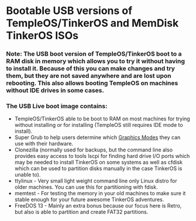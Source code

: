 # Bootable USB versions of TempleOS/TinkerOS and MemDisk TinkerOS ISOs

### Note: The USB boot version of TempleOS/TinkerOS boot to a RAM disk in memory which allows you to try it without having to install it.  Because of this you can make changes and try them, but they are not saved anywhere and are lost upon rebooting.  This also allows booting TempleOS on machines without IDE drives in some cases.

### The USB Live boot image contains:

- TempleOS/TinkerOS able to be boot to RAM on most machines for trying without installing or for installing (TempleOS still requires IDE mode to install).
- Super Grub to help users determine which <a href="./GraphicsModes.md">Graphics Modes</a> they can use with their hardware.
- Clonezilla (normally used for backups, but the command line also provides easy access to tools lscpi for finding hard drive I/O ports which may be needed to install TinkerOS on some systems as well as cfdisk which can be used to partition disks manually in the case TinkerOS is unable to).
- ttylinux - Very small light weight command line only Linux distro for older machines.  You can use this for partitioning with fdisk.
- memtest - For testing the memory in your old machines to make sure it stable enough for your future awesome TinkerOS adventures.
- FreeDOS 13 - Mainly an extra bonus because our focus here is Retro, but also is able to partition and create FAT32 partitions.
